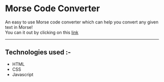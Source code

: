 # Morse Code Converter
An easy to use Morse code converter which can help you convert any given text in Morse!  
You can it out by clicking on this [link](www.google.com)
<hr>

## Technologies used :-
* HTML
* CSS
* Javascript